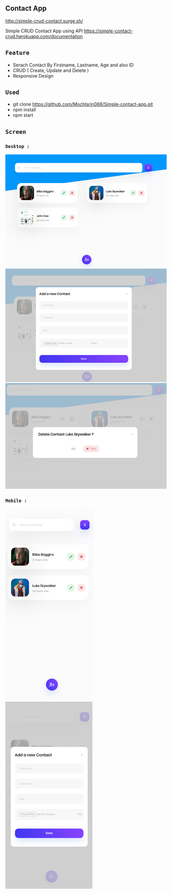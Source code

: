 ## Contact App
http://simple-crud-contact.surge.sh/

Simple CRUD Contact App using API https://simple-contact-crud.herokuapp.com/documentation

## `Feature`
- Serach Contact By Firstname, Lastname, Age and also ID
- CRUD ( Create, Update and Delete )
- Responsive Design

## `Used`
- git clone https://github.com/MochIsrin068/Simple-contact-app.git
- npm install
- npm start
  
## `Screen`

### `Desktop : `

![web](./Screens/Web.PNG)
![web](./Screens/Modal.PNG)
![web](./Screens/Confirmation.PNG)

### `Mobile : `

![mobile](./Screens/Mobile.PNG)
![mobile](./Screens/ModalMobile.PNG)
